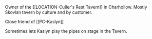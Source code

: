 Owner of the [[LOCATION-Culler's Rest Tavern]] in Charhollow. Mostly Skovlan tavern by culture and by customer.

Close friend of [[PC-Kaslyn]]

Sometimes lets Kaslyn play the pipes on stage in the Tavern.

